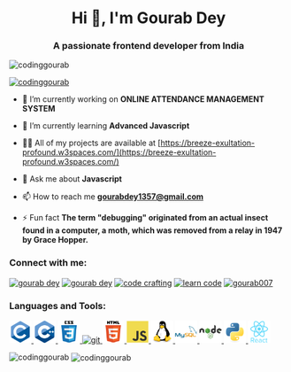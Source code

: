 <h1 align="center">Hi 👋, I'm Gourab Dey</h1>
<h3 align="center">A passionate frontend developer from India</h3>

<p align="left"> <img src="https://komarev.com/ghpvc/?username=codinggourab&label=Profile%20views&color=0e75b6&style=flat" alt="codinggourab" /> </p>

<p align="left"> <a href="https://github.com/ryo-ma/github-profile-trophy"><img src="https://github-profile-trophy.vercel.app/?username=codinggourab" alt="codinggourab" /></a> </p>

- 🔭 I’m currently working on **ONLINE ATTENDANCE MANAGEMENT SYSTEM**

- 🌱 I’m currently learning **Advanced Javascript**

- 👨‍💻 All of my projects are available at [https://breeze-exultation-profound.w3spaces.com/](https://breeze-exultation-profound.w3spaces.com/)

- 💬 Ask me about **Javascript**

- 📫 How to reach me **gourabdey1357@gmail.com**

- ⚡ Fun fact **The term "debugging" originated from an actual insect found in a computer, a moth, which was removed from a relay in 1947 by Grace Hopper.**

<h3 align="left">Connect with me:</h3>
<p align="left">
<a href="https://linkedin.com/in/gourab dey" target="blank"><img align="center" src="https://raw.githubusercontent.com/rahuldkjain/github-profile-readme-generator/master/src/images/icons/Social/linked-in-alt.svg" alt="gourab dey" height="30" width="40" /></a>
<a href="https://fb.com/gourab dey" target="blank"><img align="center" src="https://raw.githubusercontent.com/rahuldkjain/github-profile-readme-generator/master/src/images/icons/Social/facebook.svg" alt="gourab dey" height="30" width="40" /></a>
<a href="https://instagram.com/code crafting" target="blank"><img align="center" src="https://raw.githubusercontent.com/rahuldkjain/github-profile-readme-generator/master/src/images/icons/Social/instagram.svg" alt="code crafting" height="30" width="40" /></a>
<a href="https://www.youtube.com/c/learn code" target="blank"><img align="center" src="https://raw.githubusercontent.com/rahuldkjain/github-profile-readme-generator/master/src/images/icons/Social/youtube.svg" alt="learn code" height="30" width="40" /></a>
<a href="https://www.leetcode.com/gourab007" target="blank"><img align="center" src="https://raw.githubusercontent.com/rahuldkjain/github-profile-readme-generator/master/src/images/icons/Social/leet-code.svg" alt="gourab007" height="30" width="40" /></a>
</p>

<h3 align="left">Languages and Tools:</h3>
<p align="left"> <a href="https://www.cprogramming.com/" target="_blank" rel="noreferrer"> <img src="https://raw.githubusercontent.com/devicons/devicon/master/icons/c/c-original.svg" alt="c" width="40" height="40"/> </a> <a href="https://www.w3schools.com/cpp/" target="_blank" rel="noreferrer"> <img src="https://raw.githubusercontent.com/devicons/devicon/master/icons/cplusplus/cplusplus-original.svg" alt="cplusplus" width="40" height="40"/> </a> <a href="https://www.w3schools.com/css/" target="_blank" rel="noreferrer"> <img src="https://raw.githubusercontent.com/devicons/devicon/master/icons/css3/css3-original-wordmark.svg" alt="css3" width="40" height="40"/> </a> <a href="https://git-scm.com/" target="_blank" rel="noreferrer"> <img src="https://www.vectorlogo.zone/logos/git-scm/git-scm-icon.svg" alt="git" width="40" height="40"/> </a> <a href="https://www.w3.org/html/" target="_blank" rel="noreferrer"> <img src="https://raw.githubusercontent.com/devicons/devicon/master/icons/html5/html5-original-wordmark.svg" alt="html5" width="40" height="40"/> </a> <a href="https://developer.mozilla.org/en-US/docs/Web/JavaScript" target="_blank" rel="noreferrer"> <img src="https://raw.githubusercontent.com/devicons/devicon/master/icons/javascript/javascript-original.svg" alt="javascript" width="40" height="40"/> </a> <a href="https://www.linux.org/" target="_blank" rel="noreferrer"> <img src="https://raw.githubusercontent.com/devicons/devicon/master/icons/linux/linux-original.svg" alt="linux" width="40" height="40"/> </a> <a href="https://www.mysql.com/" target="_blank" rel="noreferrer"> <img src="https://raw.githubusercontent.com/devicons/devicon/master/icons/mysql/mysql-original-wordmark.svg" alt="mysql" width="40" height="40"/> </a> <a href="https://nodejs.org" target="_blank" rel="noreferrer"> <img src="https://raw.githubusercontent.com/devicons/devicon/master/icons/nodejs/nodejs-original-wordmark.svg" alt="nodejs" width="40" height="40"/> </a> <a href="https://www.python.org" target="_blank" rel="noreferrer"> <img src="https://raw.githubusercontent.com/devicons/devicon/master/icons/python/python-original.svg" alt="python" width="40" height="40"/> </a> <a href="https://reactjs.org/" target="_blank" rel="noreferrer"> <img src="https://raw.githubusercontent.com/devicons/devicon/master/icons/react/react-original-wordmark.svg" alt="react" width="40" height="40"/> </a> </p>

<p><img align="left" src="https://github-readme-stats.vercel.app/api/top-langs?username=codinggourab&show_icons=true&locale=en&layout=compact" alt="codinggourab" /></p>

<p>&nbsp;<img align="center" src="https://github-readme-stats.vercel.app/api?username=codinggourab&show_icons=true&locale=en" alt="codinggourab" /></p>
